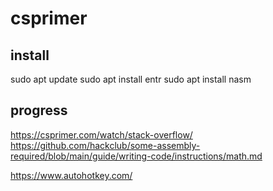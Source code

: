 # csprimer

## install
sudo apt update
sudo apt install entr
sudo apt install nasm 
## progress
https://csprimer.com/watch/stack-overflow/
https://github.com/hackclub/some-assembly-required/blob/main/guide/writing-code/instructions/math.md

https://www.autohotkey.com/
